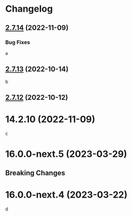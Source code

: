 # Changelog

## [2.7.14](https://github.com/vuejs/vue/compare/v2.7.13...v2.7.14) (2022-11-09)

### Bug Fixes

a

## [2.7.13](https://github.com/vuejs/vue/compare/v2.7.12...v2.7.13) (2022-10-14)

b

## [2.7.12](https://github.com/vuejs/vue/compare/v2.7.11...v2.7.12) (2022-10-12)

# 14.2.10 (2022-11-09)

c

<!-- CHANGELOG SPLIT MARKER -->

# 16.0.0-next.5 (2023-03-29)

## Breaking Changes

<!-- CHANGELOG SPLIT MARKER -->

# 16.0.0-next.4 (2023-03-22)

d
